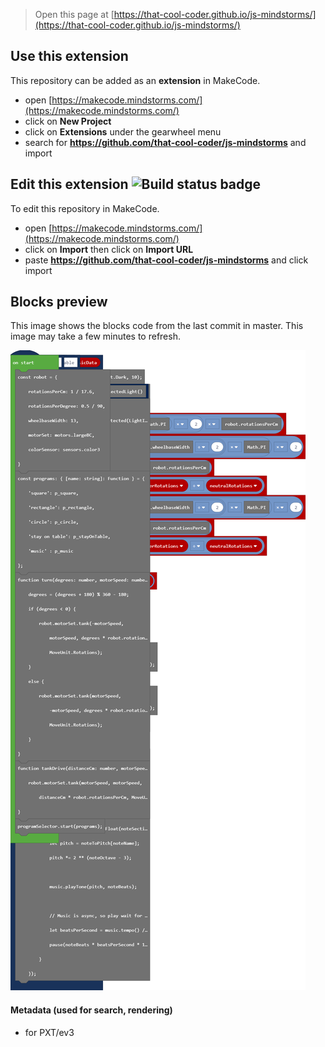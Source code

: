 > Open this page at [https://that-cool-coder.github.io/js-mindstorms/](https://that-cool-coder.github.io/js-mindstorms/)

## Use this extension

This repository can be added as an **extension** in MakeCode.

* open [https://makecode.mindstorms.com/](https://makecode.mindstorms.com/)
* click on **New Project**
* click on **Extensions** under the gearwheel menu
* search for **https://github.com/that-cool-coder/js-mindstorms** and import

## Edit this extension ![Build status badge](https://github.com/that-cool-coder/js-mindstorms/workflows/MakeCode/badge.svg)

To edit this repository in MakeCode.

* open [https://makecode.mindstorms.com/](https://makecode.mindstorms.com/)
* click on **Import** then click on **Import URL**
* paste **https://github.com/that-cool-coder/js-mindstorms** and click import

## Blocks preview

This image shows the blocks code from the last commit in master.
This image may take a few minutes to refresh.

![A rendered view of the blocks](https://github.com/that-cool-coder/js-mindstorms/raw/master/.github/makecode/blocks.png)

#### Metadata (used for search, rendering)

* for PXT/ev3
<script src="https://makecode.com/gh-pages-embed.js"></script><script>makeCodeRender("{{ site.makecode.home_url }}", "{{ site.github.owner_name }}/{{ site.github.repository_name }}");</script>
